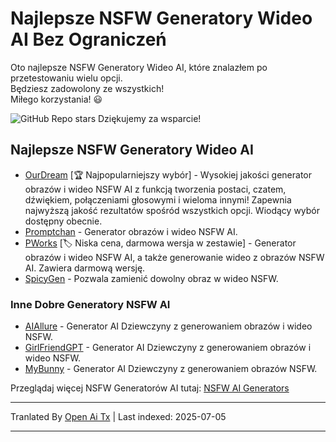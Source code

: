 # Najlepsze NSFW Generatory Wideo AI Bez Ograniczeń

Oto najlepsze NSFW Generatory Wideo AI, które znalazłem po przetestowaniu wielu opcji. \
Będziesz zadowolony ze wszystkich!\
Miłego korzystania! 😃 

![GitHub Repo stars](https://img.shields.io/github/stars/nsfw-ai-video-generator/nsfw-ai-video-generator-no-limit?style=social)
Dziękujemy za wsparcie!

## Najlepsze NSFW Generatory Wideo AI

* [OurDream](https://ourdream.ai/create/?ref=nsfwgenxyz) [🏆 Najpopularniejszy wybór] - Wysokiej jakości generator obrazów i wideo NSFW AI z funkcją tworzenia postaci, czatem, dźwiękiem, połączeniami głosowymi i wieloma innymi! Zapewnia najwyższą jakość rezultatów spośród wszystkich opcji. Wiodący wybór dostępny obecnie.
* [Promptchan](https://nsfwgen.xyz/promptchan) - Generator obrazów i wideo NSFW AI. 
* [PWorks](https://nsfwgen.xyz/pornworks) [🏷️ Niska cena, darmowa wersja w zestawie] - Generator obrazów i wideo NSFW AI, a także generowanie wideo z obrazów NSFW AI. Zawiera darmową wersję.
* [SpicyGen](https://nsfwgen.xyz/spicygen) - Pozwala zamienić dowolny obraz w wideo NSFW.
  
### Inne Dobre Generatory NSFW AI
* [AIAllure](https://nsfwgen.xyz/aiallure) - Generator AI Dziewczyny z generowaniem obrazów i wideo NSFW.
* [GirlFriendGPT](https://nsfwgen.xyz/girlfriendgpt) - Generator AI Dziewczyny z generowaniem obrazów i wideo NSFW.
* [MyBunny](https://nsfwgen.xyz/mybunny) - Generator AI Dziewczyny z generowaniem obrazów NSFW.

Przeglądaj więcej NSFW Generatorów AI tutaj: [NSFW AI Generators](https://linktr.ee/nsfwaigenerators)

---

Tranlated By [Open Ai Tx](https://github.com/OpenAiTx/OpenAiTx) | Last indexed: 2025-07-05

---